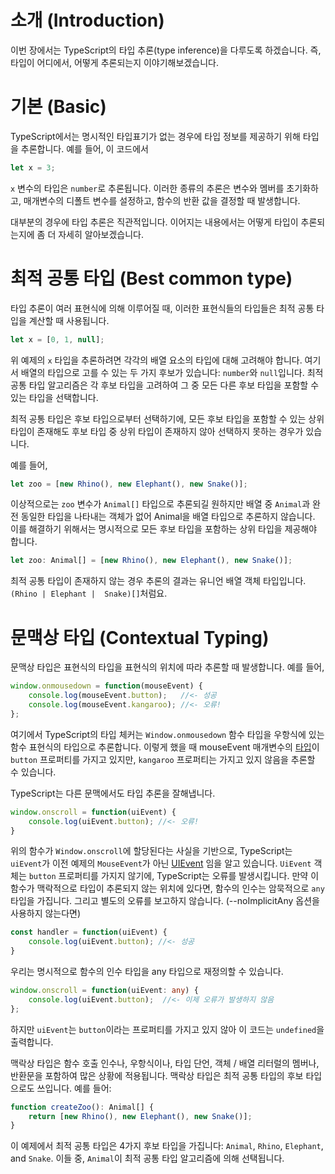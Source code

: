 # 소개 (Introduction)

이번 장에서는 TypeScript의 타입 추론(type inference)을 다루도록 하겠습니다.
즉, 타입이 어디에서, 어떻게 추론되는지 이야기해보겠습니다.

# 기본 (Basic)

TypeScript에서는 명시적인 타입표기가 없는 경우에 타입 정보를 제공하기 위해 타입을 추론합니다.
예를 들어, 이 코드에서

```ts
let x = 3;
```

`x` 변수의 타입은 `number`로 추론됩니다. 이러한 종류의 추론은 변수와 멤버를 초기화하고, 매개변수의 디폴트 변수를 설정하고, 함수의 반환 값을 결정할 때 발생합니다.

대부분의 경우에 타입 추론은 직관적입니다.
이어지는 내용에서는 어떻게 타입이 추론되는지에 좀 더 자세히 알아보겠습니다.

# 최적 공통 타입 (Best common type)

타입 추론이 여러 표현식에 의해 이루어질 때, 이러한 표현식들의 타입들은 최적 공통 타입을 계산할 때 사용됩니다.

```ts
let x = [0, 1, null];
```

위 예제의 `x` 타입을 추론하려면 각각의 배열 요소의 타입에 대해 고려해야 합니다.
여기서 배열의 타입으로 고를 수 있는 두 가지 후보가 있습니다: `number`와 `null`입니다.
최적 공통 타입 알고리즘은 각 후보 타입을 고려하여 그 중 모든 다른 후보 타입을 포함할 수 있는 타입을 선택합니다.

최적 공통 타입은 후보 타입으로부터 선택하기에, 모든 후보 타입을 포함할 수 있는 상위 타입이 존재해도 후보 타입 중 상위 타입이 존재하지 않아 선택하지 못하는 경우가 있습니다.

예를 들어,

```ts
let zoo = [new Rhino(), new Elephant(), new Snake()];
```

이상적으로는 `zoo` 변수가 `Animal[]` 타입으로 추론되길 원하지만 배열 중 `Animal`과 완전 동일한 타입을 나타내는 객체가 없어 Animal을 배열 타입으로 추론하지 않습니다.
이를 해결하기 위해서는 명시적으로 모든 후보 타입을 포함하는 상위 타입을 제공해야 합니다.

```ts
let zoo: Animal[] = [new Rhino(), new Elephant(), new Snake()];
```

최적 공통 타입이 존재하지 않는 경우 추론의 결과는 유니언 배열 객체 타입입니다. `(Rhino | Elephant |  Snake)[]`처럼요.

# 문맥상 타입 (Contextual Typing)

문맥상 타입은 표현식의 타입을 표현식의 위치에 따라 추론할 때 발생합니다. 예를 들어,

```ts
window.onmousedown = function(mouseEvent) {
    console.log(mouseEvent.button);   //<- 성공
    console.log(mouseEvent.kangaroo); //<- 오류!
};
```

여기에서 TypeScript의 타입 체커는 `Window.onmousedown` 함수 타입을 우항식에 있는 함수 표현식의 타입으로 추론합니다.
이렇게 했을 때 mouseEvent 매개변수의 [타입](https://developer.mozilla.org/en-US/docs/Web/API/MouseEvent)이 `button` 프로퍼티를 가지고 있지만,
  `kangaroo` 프로퍼티는 가지고 있지 않음을 추론할 수 있습니다.

TypeScript는 다른 문맥에서도 타입 추론을 잘해냅니다.

```ts
window.onscroll = function(uiEvent) {
    console.log(uiEvent.button); //<- 오류!
}
```

위의 함수가 `Window.onscroll`에 할당된다는 사실을 기반으로, TypeScript는 `uiEvent`가 이전 예제의 `MouseEvent`가 아닌 [UIEvent](https://developer.mozilla.org/en-US/docs/Web/API/UIEvent) 임을 알고 있습니다.
`UiEvent` 객체는 `button` 프로퍼티를 가지지 않기에, TypeScript는 오류를 발생시킵니다.
만약 이 함수가 맥락적으로 타입이 추론되지 않는 위치에 있다면, 함수의 인수는 암묵적으로 `any` 타입을 가집니다. 그리고 별도의 오류를 보고하지 않습니다. (--noImplicitAny 옵션을 사용하지 않는다면)

```ts
const handler = function(uiEvent) {
    console.log(uiEvent.button); //<- 성공
}
```

우리는 명시적으로 함수의 인수 타입을 any 타입으로 재정의할 수 있습니다.

```ts
window.onscroll = function(uiEvent: any) {
    console.log(uiEvent.button);  //<- 이제 오류가 발생하지 않음
};
```

하지만 `uiEvent`는 `button`이라는 프로퍼티를 가지고 있지 않아 이 코드는 `undefined`을 출력합니다.

맥락상 타입은 함수 호출 인수나, 우항식이나, 타입 단언, 객체 / 배열 리터럴의 멤버나, 반환문을 포함하여 많은 상황에 적용됩니다.
맥락상 타입은 최적 공통 타입의 후보 타입으로도 쓰입니다.
예를 들어:

```ts
function createZoo(): Animal[] {
    return [new Rhino(), new Elephant(), new Snake()];
}
```

이 예제에서 최적 공통 타입은 4가지 후보 타입을 가집니다: `Animal`, `Rhino`, `Elephant`, and `Snake`.
이들 중, `Animal`이 최적 공통 타입 알고리즘에 의해 선택됩니다.
